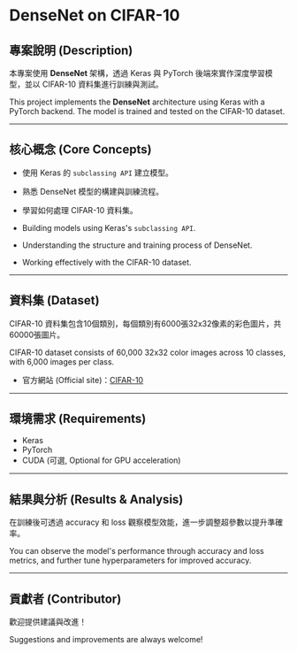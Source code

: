 # DenseNet on CIFAR-10

## 專案說明 (Description)
本專案使用 **DenseNet** 架構，透過 Keras 與 PyTorch 後端來實作深度學習模型，並以 CIFAR-10 資料集進行訓練與測試。

This project implements the **DenseNet** architecture using Keras with a PyTorch backend. The model is trained and tested on the CIFAR-10 dataset.

---

## 核心概念 (Core Concepts)

- 使用 Keras 的 `subclassing API` 建立模型。
- 熟悉 DenseNet 模型的構建與訓練流程。
- 學習如何處理 CIFAR-10 資料集。

- Building models using Keras's `subclassing API`.
- Understanding the structure and training process of DenseNet.
- Working effectively with the CIFAR-10 dataset.

---

## 資料集 (Dataset)

CIFAR-10 資料集包含10個類別，每個類別有6000張32x32像素的彩色圖片，共60000張圖片。

CIFAR-10 dataset consists of 60,000 32x32 color images across 10 classes, with 6,000 images per class.

- 官方網站 (Official site)：[CIFAR-10](https://www.cs.toronto.edu/~kriz/cifar.html)

---

## 環境需求 (Requirements)

- Keras
- PyTorch
- CUDA (可選, Optional for GPU acceleration)



---

## 結果與分析 (Results & Analysis)

在訓練後可透過 accuracy 和 loss 觀察模型效能，進一步調整超參數以提升準確率。

You can observe the model's performance through accuracy and loss metrics, and further tune hyperparameters for improved accuracy.

---

## 貢獻者 (Contributor)

歡迎提供建議與改進！

Suggestions and improvements are always welcome!

